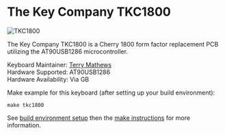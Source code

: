 The Key Company TKC1800
===

![TKC1800](https://imgur.com/a/Xlttp)


The Key Company TKC1800 is a Cherry 1800 form factor replacement PCB utilizing the AT90USB1286 microcontroller.

Keyboard Maintainer: [Terry Mathews](https://github.com/TerryMathews/)  
Hardware Supported: AT90USB1286  
Hardware Availability: Via GB  


Make example for this keyboard (after setting up your build environment):

    make tkc1800

See [build environment setup](https://docs.qmk.fm/build_environment_setup.html) then the [make instructions](https://docs.qmk.fm/make_instructions.html) for more information.
